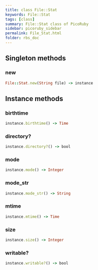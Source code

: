 ```yaml
---
title: class File::Stat
keywords: File::Stat
tags: [class]
summary: File::Stat class of PicoRuby
sidebar: picoruby_sidebar
permalink: File_Stat.html
folder: rbs_doc
---
```

## Singleton methods
### new

```ruby
File::Stat.new(String file) -> instance
```
## Instance methods
### birthtime

```ruby
instance.birthtime() -> Time
```
### directory?

```ruby
instance.directory?() -> bool
```
### mode

```ruby
instance.mode() -> Integer
```
### mode_str

```ruby
instance.mode_str() -> String
```
### mtime

```ruby
instance.mtime() -> Time
```
### size

```ruby
instance.size() -> Integer
```
### writable?

```ruby
instance.writable?() -> bool
```
